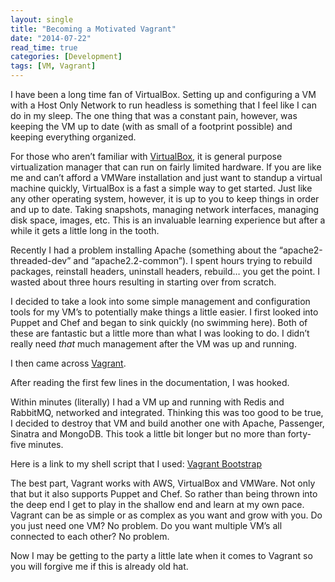 ```yaml
---
layout: single
title: "Becoming a Motivated Vagrant"
date: "2014-07-22"
read_time: true
categories: [Development]
tags: [VM, Vagrant]
---
```


I have been a long time fan of VirtualBox. Setting up and configuring a VM with a Host Only Network to run headless is something that I feel like I can do in my sleep. 
The one thing that was a constant pain, however, was keeping the VM up to date (with as small of a footprint possible) and keeping everything organized.

For those who aren’t familiar with [VirtualBox](https://www.virtualbox.org/), it is general purpose virtualization manager that can run on fairly limited hardware. 
If you are like me and can’t afford a VMWare installation and just want to standup a virtual machine quickly, VirtualBox is a fast a simple way to get started. 
Just like any other operating system, however, it is up to you to keep things in order and up to date. 
Taking snapshots, managing network interfaces, managing disk space, images, etc. 
This is an invaluable learning experience but after a while it gets a little long in the tooth.

Recently I had a problem installing Apache (something about the “apache2-threaded-dev” and “apache2.2-common”). 
I spent hours trying to rebuild packages, reinstall headers, uninstall headers, rebuild… you get the point. 
I wasted about three hours resulting in starting over from scratch.

I decided to take a look into some simple management and configuration tools for my VM’s to potentially make things a little easier. 
I first looked into Puppet and Chef and began to sink quickly (no swimming here). Both of these are fantastic but a little more than what I was looking to do. 
I didn’t really need _that_ much management after the VM was up and running.

I then came across [Vagrant](http://www.vagrantup.com/).

After reading the first few lines in the documentation, I was hooked.

Within minutes (literally) I had a VM up and running with Redis and RabbitMQ, networked and integrated. 
Thinking this was too good to be true, I decided to destroy that VM and build another one with Apache, Passenger, Sinatra and MongoDB. 
This took a little bit longer but no more than forty-five minutes.

Here is a link to my shell script that I used: [Vagrant Bootstrap](https://gist.github.com/meisinger/619e90e999d84ae55179)

The best part, Vagrant works with AWS, VirtualBox and VMWare. Not only that but it also supports Puppet and Chef. 
So rather than being thrown into the deep end I get to play in the shallow end and learn at my own pace. 
Vagrant can be as simple or as complex as you want and grow with you. Do you just need one VM? No problem. 
Do you want multiple VM’s all connected to each other? No problem.

Now I may be getting to the party a little late when it comes to Vagrant so you will forgive me if this is already old hat.

